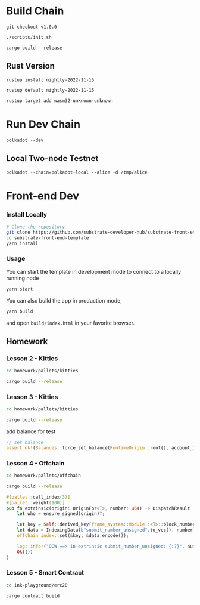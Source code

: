 # Build Chain

```
git checkout v1.0.0

./scripts/init.sh

cargo build --release
```

## Rust Version

```
rustup install nightly-2022-11-15

rustup default nightly-2022-11-15

rustup target add wasm32-unknown-unknown
```

# Run Dev Chain

```
polkadot --dev
```

## Local Two-node Testnet

```
polkadot --chain=polkadot-local --alice -d /tmp/alice
```

# Front-end Dev

### Install Locally

```bash
# Clone the repository
git clone https://github.com/substrate-developer-hub/substrate-front-end-template.git
cd substrate-front-end-template
yarn install
```

### Usage

You can start the template in development mode to connect to a locally running node

```bash
yarn start
```

You can also build the app in production mode,

```bash
yarn build
```

and open `build/index.html` in your favorite browser.

## Homework

### Lesson 2 - Kitties

```bash
cd homework/pallets/kitties

cargo build --release
```

### Lesson 3 - Kitties

```bash
cd homework/pallets/kitties

cargo build --release
```

add balance for test

```rust
// set balance
assert_ok!(Balances::force_set_balance(RuntimeOrigin::root(), account_id, 100000000000));
```

### Lesson 4 - Offchain

```bash
cd homework/pallets/offchain

cargo build --release
```

```rust
#[pallet::call_index(3)]
#[pallet::weight(100)]
pub fn extrinsic(origin: OriginFor<T>, number: u64) -> DispatchResult {
	let who = ensure_signed(origin)?;

	let key = Self::derived_key(frame_system::Module::<T>::block_number());
	let data = IndexingData(b"submit_number_unsigned".to_vec(), number);
	offchain_index::set(&key, &data.encode());

	log::info!("OCW ==> in extrinsic submit_number_unsigned: {:?}", number);
	Ok(())
}
```

### Lesson 5 - Smart Contract

```bash
cd ink-playground/erc20

cargo contract build
```